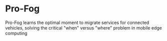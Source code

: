 # Pro-Fog
Pro-Fog learns the optimal moment to migrate services for connected vehicles, solving the critical "when" versus "where" problem in mobile edge computing
